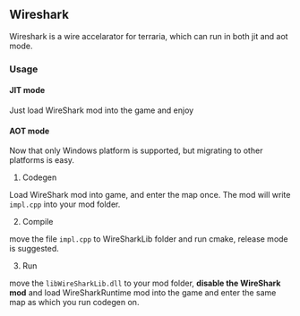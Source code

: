 ## Wireshark

Wireshark is a wire accelarator for terraria, which can run in both jit and aot mode.

### Usage

#### JIT mode

Just load WireShark mod into the game and enjoy

#### AOT mode

Now that only Windows platform is supported, but migrating to other platforms is easy.

1. Codegen

Load WireShark mod into game, and enter the map once. The mod will write `impl.cpp` into your mod folder.

2. Compile

move the file `impl.cpp` to WireSharkLib folder and run cmake, release mode is suggested.

3. Run

move the `libWireSharkLib.dll` to your mod folder, **disable the WireShark mod** and load WireSharkRuntime mod into the game and enter the same map as which you run codegen on. 